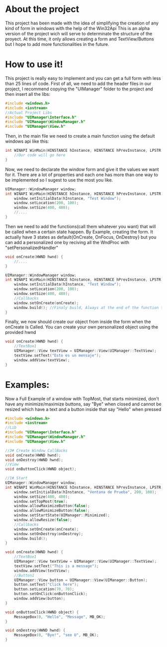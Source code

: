 # About the project
This project has been made with the idea of simplifying the creation of any kind of form in windows with the help of the Win32Api
This is an alpha version of the project wich will serve to determinate the structure of the proyect.
At this time, it only allows creating a form and TextView/Buttons but I hope to add more functionalities in the future.

# How to use it!
This project is really easy to implement and you can get a full form with less than 25 lines of code.
First of all, we need to add the header files in our project, I recommend copying the "UIManager" folder to the project and then insert all the libs:
```c++
#include <windows.h>
#include <iostream>
//Actual Project Libs
#include "UIManager\Interface.h"
#include "UIManager\WindowManager.h"
#include "UIManager\View.h"
```
Then, in the main file we need to create a main function using the default windows api like this:
```c++
int WINAPI WinMain(HINSTANCE hInstance, HINSTANCE hPrevInstance, LPSTR lpCmdLine, int nCmdShow) {
	//Our code will go here
}
```
Now, we need to declarate the window form and give it the values we want for it. There are a lot of properties and each one has more than one way to be implemented so I sugest to use the most you like.
```c++
UIManager::WindowManager window;
int WINAPI WinMain(HINSTANCE hInstance, HINSTANCE hPrevInstance, LPSTR lpCmdLine, int nCmdShow) {
	window.setInitialData(hInstance, "Test Window");
	window.setLocation(200, 100);
	window.setSize(400, 480);
	//....
}
```
Then we need to add the functions(call them whatever you want) that will be called when a certain state happen. By Example, creating the form.
It actually have 3 states as default{OnCreate, OnFocus, OnDestroy} but you can add a personalized one by reciving all the WndProc with "setPersonalizedHandler"
```c++
void onCreate(HWND hwnd) {
	//....
}

UIManager::WindowManager window;
int WINAPI WinMain(HINSTANCE hInstance, HINSTANCE hPrevInstance, LPSTR lpCmdLine, int nCmdShow) {
	window.setInitialData(hInstance, "Test Window");
	window.setLocation(200, 100);
	window.setSize(400, 480);
	//Callbacks
	window.setOnCreate(onCreate);
	window.build(); //Finaly build, Always at the end of the function to prevent stuck on execution
}
```
Finally, we now should create our object from inside the form when the onCreate is Called. You can create your own personalized object using the provided hwnd
```c++
void onCreate(HWND hwnd) {
	//TextBox1
	UIManager::View textView = UIManager::View(UIManager::TextView);
	textView.setText("Esto es un mensaje");
	window.addView(textView);
}
```

# Examples:
Now a Full Example of a window with TopMost, that starts minimized, don't have any minimize/maximize buttons, say "Bye" when closed and cannot be resized which have a text and a button inside that say "Hello" when pressed
```c++
#include <windows.h>
#include <iostream>
//Lib
#include "UIManager\Interface.h"
#include "UIManager\WindowManager.h"
#include "UIManager\View.h"

//3# Create Window CallBacks
void onCreate(HWND hwnd);
void onDestroy(HWND hwnd);
//View
void onButtonClick(HWND object);

//1# Start
UIManager::WindowManager window;
int WINAPI WinMain(HINSTANCE hInstance, HINSTANCE hPrevInstance, LPSTR lpCmdLine, int nCmdShow) {
	window.setInitialData(hInstance, "Ventana de Prueba", 200, 100);
	window.setSize(400, 480);
	window.setTopMost(true);
	window.allowMaximizeButton(false);
	window.allowMinimizeButton(false);
	window.setStartState(UIManager::Minimized);
	window.allowResize(false);
	//Callbacks
	window.setOnCreate(onCreate);
	window.setOnDestroy(onDestroy);
	window.build();
}

void onCreate(HWND hwnd) {
	//TextBox1
	UIManager::View textView = UIManager::View(UIManager::TextView);
	textView.setText("This is a message");
	window.addView(textView);
	//Button1
	UIManager::View button = UIManager::View(UIManager::Button);
	button.setText("Click here");
	button.setLocation(70, 70);
	button.setOnClick(onButtonClick);
	window.addView(button);
}

void onButtonClick(HWND object) {
	MessageBox(0, "Hello", "Message", MB_OK);
}

void onDestroy(HWND hwnd) {
	MessageBox(0, "Bye!", "see U", MB_OK);
}
```
